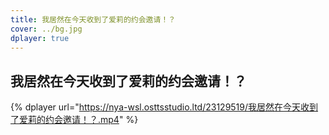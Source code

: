 ```yaml
---
title: 我居然在今天收到了爱莉的约会邀请！？
cover: ../bg.jpg
dplayer: true
---
```


## 我居然在今天收到了爱莉的约会邀请！？

{%  dplayer
    url="https://nya-wsl.osttsstudio.ltd/23129519/我居然在今天收到了爱莉的约会邀请！？.mp4"
%}
